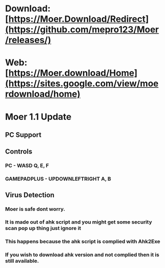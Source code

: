 #  Download:  [https://Moer.Download/Redirect](https://github.com/mepro123/Moer/releases/)

#  Web:  [https://Moer.download/Home](https://sites.google.com/view/moerdownload/home)

#  Moer 1.1 Update
##  PC Support

##  Controls

###  PC - WASD Q, E, F

###  GAMEPADPLUS - UPDOWNLEFTRIGHT A, B

##  Virus  Detection

###  Moer is safe dont worry.
###  It is made out of ahk script and you might get some security scan pop up thing just ignore it
###  This happens because the ahk script is complied with Ahk2Exe
###  If you wish to download ahk version and not complied then it is still available.
